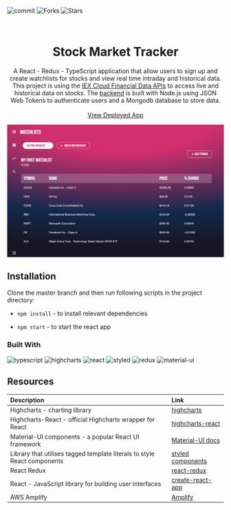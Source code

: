 ![commit](https://img.shields.io/github/last-commit/xandrav/stock-market-tracker?color=orange)
![Forks](https://img.shields.io/github/forks/xandrav/stock-market-tracker?style=social)
![Stars](https://img.shields.io/github/stars/xandrav/stock-market-tracker?style=social)

<br />
<p align="center">
  <h1 align="center">Stock Market Tracker</h1>

  <p align="center">
    A React - Redux - TypeScript application that allow users to sign up and create watchlists for stocks and view real time intraday and historical data. This project is using the <a href="https://iexcloud.io/">IEX Cloud Financial Data APIs</a> to access live and historical data on stocks. The <a href='https://github.com/XandraV/stock-market-tracker-backend'>backend</a> is built with Node.js using JSON Web Tokens to authenticate users and a Mongodb database to store data.
    <br />
    <br />
    <a href="https://master.d2sepshwwzeglq.amplifyapp.com/">View Deployed App</a> 
  </p>
</p>

<img src="./img/stocks1.png"/>

## Installation

Clone the master branch and then run following scripts in the project directory:

- `npm install` - to install relevant dependencies

- `npm start` - to start the react app

### Built With

![typescript](https://img.shields.io/badge/-TypeScript-007ACC?style=flat-square&logo=typescript&logoColor=white)
![highcharts](https://img.shields.io/badge/-Highcharts.js-48DAD0?style=flat-square)
![react](https://img.shields.io/badge/-React-45b8d8?style=flat-square&logo=react&logoColor=white)
![styled](https://img.shields.io/badge/-Styled_Components-db7092?style=flat-square&logo=styled-components&logoColor=white)
![redux](https://img.shields.io/badge/-Redux-764ABC?style=flat-square&logo=redux&logoColor=white)
![material-ui](https://img.shields.io/badge/-MaterialUI-0081CB?style=flat-square&logo=material-ui&logoColor=white)

## Resources

| Description                                                        | Link                                                                      |
| :----------------------------------------------------------------- | :------------------------------------------------------------------------ |
| Highcharts - charting library | [highcharts](https://www.highcharts.com/) |
| Highcharts-React - official Highcharts wrapper for React | [highcharts-react](https://github.com/highcharts/highcharts-react) |
| Material-UI components - a popular React UI framework              | [Material-UI docs](https://material-ui.com/getting-started/installation/) |
| Library that utilises tagged template literals to style React components | [styled components](https://styled-components.com/)                       |
| React Redux        | [react-redux](https://react-redux.js.org/)|
| React - JavaScript library for building user interfaces            | [create-react-app](https://github.com/facebook/create-react-app)|
|AWS Amplify |  [Amplify](https://aws.amazon.com/amplify/)
